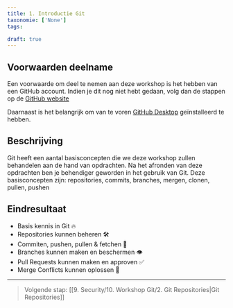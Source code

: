 ```yaml
---
title: 1. Introductie Git
taxonomie: ['None']
tags:

draft: true 
---
```

## Voorwaarden deelname
Een voorwaarde om deel te nemen aan deze workshop is het hebben van een GitHub account. Indien je dit nog niet hebt gedaan, volg dan de stappen op de [GitHub website](https://github.com)

Daarnaast is het belangrijk om van te voren [GitHub Desktop](https://desktop.github.com/download/) geïnstalleerd te hebben. 

## Beschrijving
Git heeft een aantal basisconcepten die we deze workshop zullen behandelen aan de hand van opdrachten. Na het afronden van deze opdrachten ben je behendiger geworden in het gebruik van Git. Deze basisconcepten zijn: repositories, commits, branches, mergen, clonen, pullen, pushen

## Eindresultaat
- Basis kennis in Git 🔥
- Repositories kunnen beheren 🛠️
- Commiten, pushen, pullen & fetchen 🚚
- Branches kunnen maken en beschermen 👁️
- Pull Requests kunnen maken en approven ✅
- Merge Conflicts kunnen oplossen 🤼

---
> Volgende stap: [[9. Security/10. Workshop Git/2. Git Repositories|Git Repositories]]